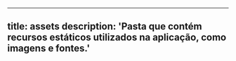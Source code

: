 
---
title: assets
description: 'Pasta que contém recursos estáticos utilizados na aplicação, como imagens e fontes.'
---

